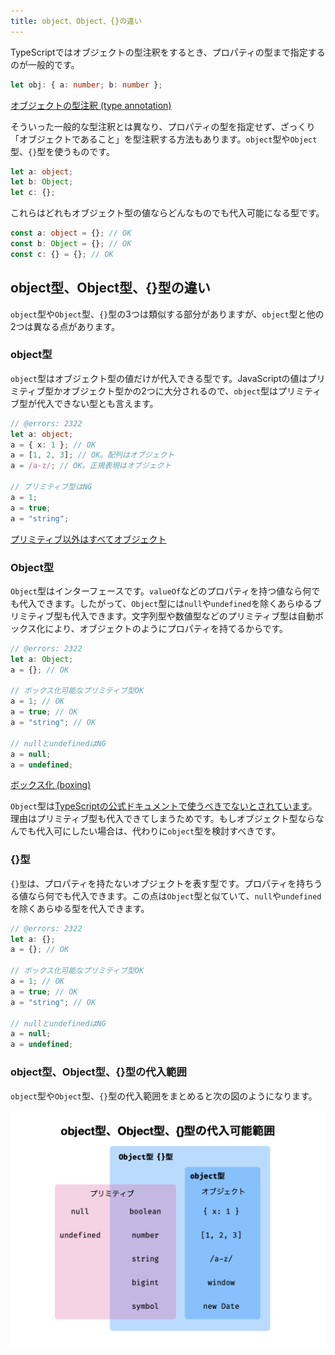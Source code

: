 ```yaml
---
title: object、Object、{}の違い
---
```


TypeScriptではオブジェクトの型注釈をするとき、プロパティの型まで指定するのが一般的です。

```ts twoslash
let obj: { a: number; b: number };
```

[オブジェクトの型注釈 (type annotation)](type-annotation-of-objects.md)

そういった一般的な型注釈とは異なり、プロパティの型を指定せず、ざっくり「オブジェクトであること」を型注釈する方法もあります。`object`型や`Object`型、`{}`型を使うものです。

```ts twoslash
let a: object;
let b: Object;
let c: {};
```

これらはどれもオブジェクト型の値ならどんなものでも代入可能になる型です。

```ts twoslash
const a: object = {}; // OK
const b: Object = {}; // OK
const c: {} = {}; // OK
```

## object型、Object型、{}型の違い

`object`型や`Object`型、`{}`型の3つは類似する部分がありますが、`object`型と他の2つは異なる点があります。

### object型

`object`型はオブジェクト型の値だけが代入できる型です。JavaScriptの値はプリミティブ型かオブジェクト型かの2つに大分されるので、`object`型はプリミティブ型が代入できない型とも言えます。

```ts twoslash
// @errors: 2322
let a: object;
a = { x: 1 }; // OK
a = [1, 2, 3]; // OK。配列はオブジェクト
a = /a-z/; // OK。正規表現はオブジェクト

// プリミティブ型はNG
a = 1;
a = true;
a = "string";
```

[プリミティブ以外はすべてオブジェクト](non-primitives-are-objects.md)

### Object型

`Object`型はインターフェースです。`valueOf`などのプロパティを持つ値なら何でも代入できます。したがって、`Object`型には`null`や`undefined`を除くあらゆるプリミティブ型も代入できます。文字列型や数値型などのプリミティブ型は自動ボックス化により、オブジェクトのようにプロパティを持てるからです。

```ts twoslash
// @errors: 2322
let a: Object;
a = {}; // OK

// ボックス化可能なプリミティブ型OK
a = 1; // OK
a = true; // OK
a = "string"; // OK

// nullとundefinedはNG
a = null;
a = undefined;
```

[ボックス化 (boxing)](../boxing.md)

`Object`型は[TypeScriptの公式ドキュメントで使うべきでないとされています](https://www.typescriptlang.org/docs/handbook/declaration-files/do-s-and-don-ts.html#number-string-boolean-symbol-and-object)。理由はプリミティブ型も代入できてしまうためです。もしオブジェクト型ならなんでも代入可にしたい場合は、代わりに`object`型を検討すべきです。

### {}型

`{}型`は、プロパティを持たないオブジェクトを表す型です。プロパティを持ちうる値なら何でも代入できます。この点は`Object`型と似ていて、`null`や`undefined`を除くあらゆる型を代入できます。

```ts twoslash
// @errors: 2322
let a: {};
a = {}; // OK

// ボックス化可能なプリミティブ型OK
a = 1; // OK
a = true; // OK
a = "string"; // OK

// nullとundefinedはNG
a = null;
a = undefined;
```

### object型、Object型、{}型の代入範囲

`object`型や`Object`型、`{}`型の代入範囲をまとめると次の図のようになります。

![](difference-among-object-and-object/image1.png)
